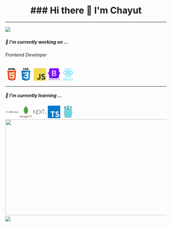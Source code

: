 <h1 align="center">### Hi there 👋 I'm Chayut</h1>
  <hr/>
<img src="https://komarev.com/ghpvc/?username=chayut27" style="max-width: 100%;">
  
<h5>🔭 I’m currently working on ...</h5>

<h6>Frontend Developer</h6>
<div>
  <img src="https://github.com/devicons/devicon/blob/master/icons/html5/html5-original-wordmark.svg" width="40" height="40">
  <img src="https://github.com/devicons/devicon/blob/master/icons/css3/css3-original-wordmark.svg" width="40" height="40">
  <img src="https://github.com/devicons/devicon/blob/master/icons/javascript/javascript-original.svg" width="40" height="40">
  <img src="https://github.com/devicons/devicon/blob/master/icons/bootstrap/bootstrap-original-wordmark.svg" width="40" height="40">
  <img src="https://github.com/devicons/devicon/blob/master/icons/react/react-original-wordmark.svg" width="40" height="40">
  </div>
  
  <hr/>
  
  <h5>🌱 I’m currently learning ...</h5>
  <div>
  
   <img src="https://github.com/devicons/devicon/blob/master/icons/tailwindcss/tailwindcss-original-wordmark.svg" width="40" height="40">
   <img src="https://github.com/devicons/devicon/blob/master/icons/mongodb/mongodb-original-wordmark.svg" width="40" height="40">
   <img src="https://github.com/devicons/devicon/blob/master/icons/nextjs/nextjs-original-wordmark.svg" width="40" height="40">
   <img src="https://github.com/devicons/devicon/blob/master/icons/typescript/typescript-original.svg" width="40" height="40">
   <img src="https://github.com/devicons/devicon/blob/master/icons/go/go-original.svg" width="40" height="40">
  
  </div>

<div align="center">
  <img src="https://media.giphy.com/media/dWesBcTLavkZuG35MI/giphy.gif" width="600" height="300"/>
</div>

<img src="https://img.shields.io/badge/html5-orange?style=for-the-badge&logo=html5&logoColor=white">
<!--
**chayut27/chayut27** is a ✨ _special_ ✨ repository because its `README.md` (this file) appears on your GitHub profile.

Here are some ideas to get you started:

- 🔭 I’m currently working on ...
- 🌱 I’m currently learning ...
- 👯 I’m looking to collaborate on ...
- 🤔 I’m looking for help with ...
- 💬 Ask me about ...
- 📫 How to reach me: ...
- 😄 Pronouns: ...
- ⚡ Fun fact: ...
-->
